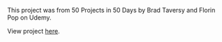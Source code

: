 This project was from 50 Projects in 50 Days by Brad Taversy and Florin Pop on Udemy.

View project [here](https://sarahpolachek.github.io/Progress-Steps/).